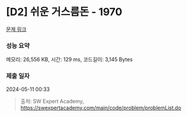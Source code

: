 # [D2] 쉬운 거스름돈 - 1970 

[문제 링크](https://swexpertacademy.com/main/code/problem/problemDetail.do?contestProbId=AV5PsIl6AXIDFAUq) 

### 성능 요약

메모리: 26,556 KB, 시간: 129 ms, 코드길이: 3,145 Bytes

### 제출 일자

2024-05-11 00:33



> 출처: SW Expert Academy, https://swexpertacademy.com/main/code/problem/problemList.do